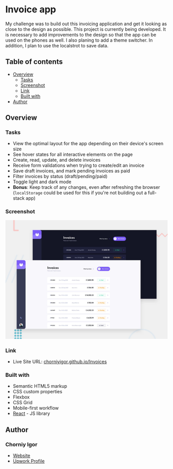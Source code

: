 # Invoice app

My challenge was to build out this invoicing application and get it looking as close to the design as possible.
This project is currently being developed. It is necessary to add improvements to the design so that the app can be used on the phones as well. I also planing to add a theme switcher. In addition, I plan to use the localstrot to save data.

## Table of contents

- [Overview](#overview)
  - [Tasks](#Tasks)
  - [Screenshot](#screenshot)
  - [Link](#link)
  - [Built with](#built-with)
- [Author](#author)

## Overview


### Tasks
- View the optimal layout for the app depending on their device's screen size
- See hover states for all interactive elements on the page
- Create, read, update, and delete invoices
- Receive form validations when trying to create/edit an invoice
- Save draft invoices, and mark pending invoices as paid
- Filter invoices by status (draft/pending/paid)
- Toggle light and dark mode
- **Bonus**: Keep track of any changes, even after refreshing the browser (`localStorage` could be used for this if you're not building out a full-stack app)


### Screenshot

![](./design/desktop.png)

### Link

- Live Site URL: [chorniyigor.github.io/Invoices](https://chorniyigor.github.io/Invoices)

### Built with

- Semantic HTML5 markup
- CSS custom properties
- Flexbox
- CSS Grid
- Mobile-first workflow
- [React](https://reactjs.org/) - JS library

## Author

### Chorniy Igor

- [Website](https://igorc.site/)
- [Upwork Profile](https://www.upwork.com/freelancers/~01c5afe5dda1df0850)
